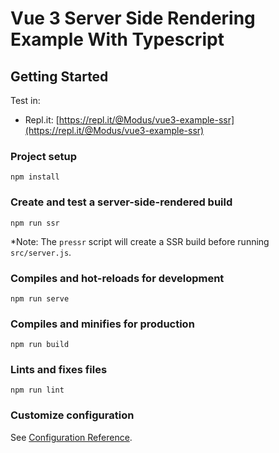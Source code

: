 # Vue 3 Server Side Rendering Example With Typescript

## Getting Started

Test in:

- Repl.it: [https://repl.it/@Modus/vue3-example-ssr](https://repl.it/@Modus/vue3-example-ssr)

### Project setup

```
npm install
```

### Create and test a server-side-rendered build

```
npm run ssr
```

\*Note: The `pressr` script will create a SSR build before running `src/server.js`.

### Compiles and hot-reloads for development

```
npm run serve
```

### Compiles and minifies for production

```
npm run build
```

### Lints and fixes files

```
npm run lint
```

### Customize configuration

See [Configuration Reference](https://cli.vuejs.org/config/).
